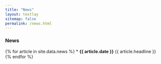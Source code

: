 ```yaml
---
title: "News"
layout: textlay
sitemap: false
permalink: /news.html
---
```


### News

<div class="jumbotron">
{% for article in site.data.news %}
* <b>{{ article.date }}</b>
{{ article.headline }}
{% endfor %}
</div>

